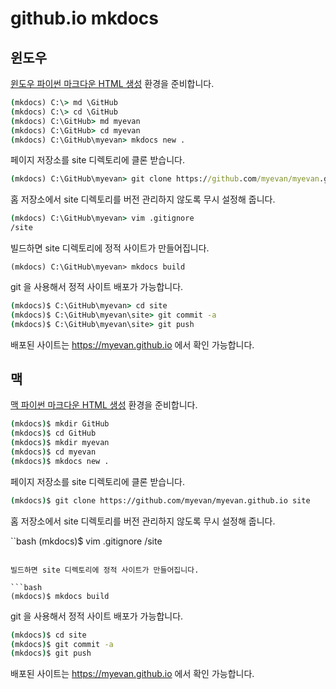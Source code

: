 # github.io mkdocs

## 윈도우

[윈도우 파이썬 마크다운 HTML 생성](/windows_python_mkdocs.md) 환경을 준비합니다.

```bat
(mkdocs) C:\> md \GitHub
(mkdocs) C:\> cd \GitHub
(mkdocs) C:\GitHub> md myevan
(mkdocs) C:\GitHub> cd myevan
(mkdocs) C:\GitHub\myevan> mkdocs new .
```

페이지 저장소를 site 디렉토리에 클론 받습니다.

```bat
(mkdocs) C:\GitHub\myevan> git clone https://github.com/myevan/myevan.github.io site
```

홈 저장소에서 site 디렉토리를 버전 관리하지 않도록 무시 설정해 줍니다.

```bat
(mkdocs) C:\GitHub\myevan> vim .gitignore
/site
```

빌드하면 site 디렉토리에 정적 사이트가 만들어집니다.

```
(mkdocs) C:\GitHub\myevan> mkdocs build
```

git 을 사용해서 정적 사이트 배포가 가능합니다.

```bat
(mkdocs)$ C:\GitHub\myevan> cd site
(mkdocs)$ C:\GitHub\myevan\site> git commit -a
(mkdocs)$ C:\GitHub\myevan\site> git push
```

배포된 사이트는 <https://myevan.github.io> 에서 확인 가능합니다. 

## 맥

[맥 파이썬 마크다운 HTML 생성](/mac_python_mkdocs.md) 환경을 준비합니다.

```bash
(mkdocs)$ mkdir GitHub
(mkdocs)$ cd GitHub
(mkdocs)$ mkdir myevan
(mkdocs)$ cd myevan
(mkdocs)$ mkdocs new .
```

페이지 저장소를 site 디렉토리에 클론 받습니다.

```bash
(mkdocs)$ git clone https://github.com/myevan/myevan.github.io site
```

홈 저장소에서 site 디렉토리를 버전 관리하지 않도록 무시 설정해 줍니다.

``bash
(mkdocs)$ vim .gitignore
/site
```

빌드하면 site 디렉토리에 정적 사이트가 만들어집니다.

```bash
(mkdocs)$ mkdocs build
```

git 을 사용해서 정적 사이트 배포가 가능합니다.

```bash
(mkdocs)$ cd site
(mkdocs)$ git commit -a
(mkdocs)$ git push
```

배포된 사이트는 <https://myevan.github.io> 에서 확인 가능합니다. 